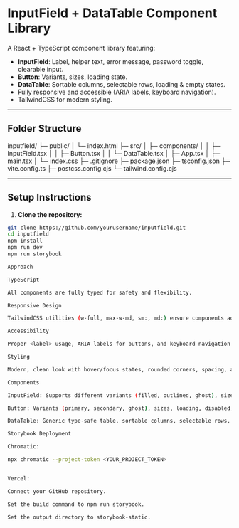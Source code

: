 # InputField + DataTable Component Library

A React + TypeScript component library featuring:

- **InputField**: Label, helper text, error message, password toggle, clearable input.
- **Button**: Variants, sizes, loading state.
- **DataTable**: Sortable columns, selectable rows, loading & empty states.
- Fully responsive and accessible (ARIA labels, keyboard navigation).
- TailwindCSS for modern styling.

---

## Folder Structure

inputfield/
├─ public/
│  └─ index.html
├─ src/
│  ├─ components/
│  │  ├─ InputField.tsx
│  │  ├─ Button.tsx
│  │  └─ DataTable.tsx
│  ├─ App.tsx
│  ├─ main.tsx
│  └─ index.css
├─ .gitignore
├─ package.json
├─ tsconfig.json
├─ vite.config.ts
├─ postcss.config.cjs
└─ tailwind.config.cjs



---

## Setup Instructions

1. **Clone the repository:**

```bash
git clone https://github.com/yourusername/inputfield.git
cd inputfield
npm install
npm run dev
npm run storybook

Approach

TypeScript

All components are fully typed for safety and flexibility.

Responsive Design

TailwindCSS utilities (w-full, max-w-md, sm:, md:) ensure components adapt to different screen sizes.

Accessibility

Proper <label> usage, ARIA labels for buttons, and keyboard navigation support for DataTable.

Styling

Modern, clean look with hover/focus states, rounded corners, spacing, and dark/light text support.

Components

InputField: Supports different variants (filled, outlined, ghost), sizes (sm, md, lg), loading, disabled, password toggle, and clearable input.

Button: Variants (primary, secondary, ghost), sizes, loading, disabled, accessible.

DataTable: Generic type-safe table, sortable columns, selectable rows, loading state, empty state.

Storybook Deployment

Chromatic:

npx chromatic --project-token <YOUR_PROJECT_TOKEN>


Vercel:

Connect your GitHub repository.

Set the build command to npm run storybook.

Set the output directory to storybook-static.
